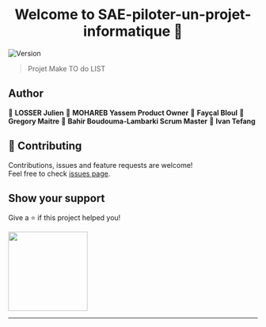 <h1 align="center">Welcome to SAE-piloter-un-projet-informatique 👋</h1>
<p>
  <img alt="Version" src="https://img.shields.io/badge/version-V1.0-blue.svg?cacheSeconds=2592000" />
</p>

> Projet Make TO do LIST

## Author

👤 **LOSSER Julien**
👤 **MOHAREB Yassem  Product Owner**
👤 **Fayçal Bloul**
👤 **Gregory Maitre**
👤 **Bahir Boudouma-Lambarki Scrum Master**
👤 **Ivan Tefang**


## 🤝 Contributing

Contributions, issues and feature requests are welcome!<br />Feel free to check [issues page](https://github.com/IroN404/SAE-piloter-un-projet-informatique). 

## Show your support

Give a ⭐️ if this project helped you!

<a href="https://github.com/Yassem68">
  <img src="https://c5.patreon.com/external/logo/become_a_patron_button@2x.png" width="160">
</a>

***
